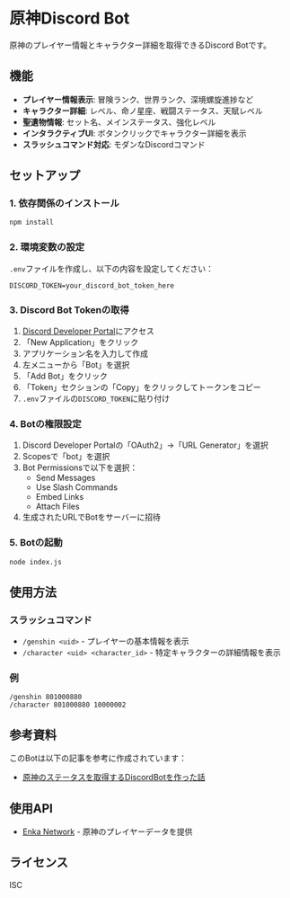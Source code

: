 # 原神Discord Bot

原神のプレイヤー情報とキャラクター詳細を取得できるDiscord Botです。

## 機能

- **プレイヤー情報表示**: 冒険ランク、世界ランク、深境螺旋進捗など
- **キャラクター詳細**: レベル、命ノ星座、戦闘ステータス、天賦レベル
- **聖遺物情報**: セット名、メインステータス、強化レベル
- **インタラクティブUI**: ボタンクリックでキャラクター詳細を表示
- **スラッシュコマンド対応**: モダンなDiscordコマンド

## セットアップ

### 1. 依存関係のインストール

```bash
npm install
```

### 2. 環境変数の設定

`.env`ファイルを作成し、以下の内容を設定してください：

```env
DISCORD_TOKEN=your_discord_bot_token_here
```

### 3. Discord Bot Tokenの取得

1. [Discord Developer Portal](https://discord.com/developers/applications)にアクセス
2. 「New Application」をクリック
3. アプリケーション名を入力して作成
4. 左メニューから「Bot」を選択
5. 「Add Bot」をクリック
6. 「Token」セクションの「Copy」をクリックしてトークンをコピー
7. `.env`ファイルの`DISCORD_TOKEN`に貼り付け

### 4. Botの権限設定

1. Discord Developer Portalの「OAuth2」→「URL Generator」を選択
2. Scopesで「bot」を選択
3. Bot Permissionsで以下を選択：
   - Send Messages
   - Use Slash Commands
   - Embed Links
   - Attach Files
4. 生成されたURLでBotをサーバーに招待

### 5. Botの起動

```bash
node index.js
```

## 使用方法

### スラッシュコマンド

- `/genshin <uid>` - プレイヤーの基本情報を表示
- `/character <uid> <character_id>` - 特定キャラクターの詳細情報を表示

### 例

```
/genshin 801000880
/character 801000880 10000002
```

## 参考資料

このBotは以下の記事を参考に作成されています：
- [原神のステータスを取得するDiscordBotを作った話](https://qiita.com/CinnamonSea2073/items/92d9a479888b8581b2e2)

## 使用API

- [Enka Network](https://enka.network/) - 原神のプレイヤーデータを提供

## ライセンス

ISC